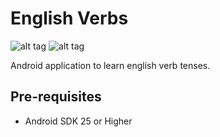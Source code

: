 English Verbs
========

![alt tag](https://github.com/an-garcia/StockTracker/blob/master/readmeImages/Screenshot_1481839252.png)
![alt tag](https://github.com/an-garcia/StockTracker/blob/master/readmeImages/Screenshot_1481839259.png)


Android application to learn english verb tenses.


Pre-requisites
--------------
- Android SDK 25 or Higher



